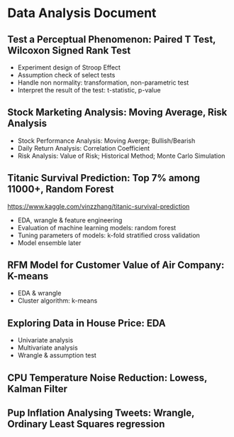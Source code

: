 # Data Analysis Document

## Test a Perceptual Phenomenon: Paired T Test, Wilcoxon Signed Rank Test
+ Experiment design of Stroop Effect
+ Assumption check of select tests
+ Handle non normality: transformation, non-parametric test
+ Interpret the result of the test: t-statistic, p-value

## Stock Marketing Analysis: Moving Average, Risk Analysis
+ Stock Performance Analysis: Moving Averge; Bullish/Bearish
+ Daily Return Analysis: Correlation Coefficient
+ Risk Analysis: Value of Risk; Historical Method; Monte Carlo Simulation

## Titanic Survival Prediction: Top 7% among 11000+, Random Forest 
https://www.kaggle.com/vinzzhang/titanic-survival-prediction
+ EDA, wrangle & feature engineering
+ Evaluation of machine learning models: random forest 
+ Tuning parameters of models: k-fold stratified cross validation
+ Model ensemble later

## RFM Model for Customer Value of Air Company: K-means
+ EDA & wrangle
+ Cluster algorithm: k-means

## Exploring Data in House Price: EDA
+ Univariate analysis
+ Multivariate analysis
+ Wrangle & assumption test

## CPU Temperature Noise Reduction: Lowess, Kalman Filter

## Pup Inflation Analysing Tweets: Wrangle, Ordinary Least Squares regression
